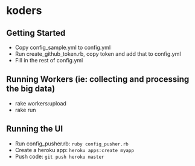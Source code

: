 koders
======

## Getting Started

- Copy config_sample.yml to config.yml
- Run create_github_token.rb, copy token and add that to config.yml
- Fill in the rest of config.yml

## Running Workers (ie: collecting and processing the big data)

- rake workers:upload
- rake run

## Running the UI

- Run config_pusher.rb: `ruby config_pusher.rb`
- Create a heroku app: `heroku apps:create myapp`
- Push code: `git push heroku master`
